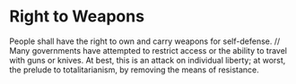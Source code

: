 # Right to Weapons

People shall have the right to own and carry weapons for self-defense. // Many governments have attempted to restrict access or the ability to travel with guns or knives. At best, this is an attack on individual liberty; at worst, the prelude to totalitarianism, by removing the means of resistance.
